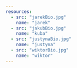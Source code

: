 ```yaml
---
resources:
  - src: "jarekBio.jpg"
    name: "jarek"
  - src: "jakubBio.jpg"
    name: "kuba"
  - src: "justynaBio.jpg"
    name: "justyna"
  - src: "wiktorBio.jpg"
    name: "wiktor"    
---
```

